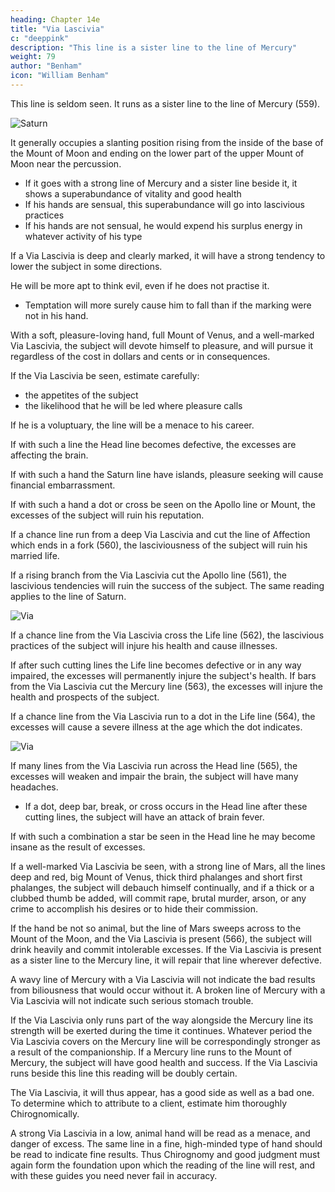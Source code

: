 ```yaml
---
heading: Chapter 14e
title: "Via Lascivia"
c: "deeppink"
description: "This line is a sister line to the line of Mercury"
weight: 79
author: "Benham"
icon: "William Benham"
---
```



This line is seldom seen. It runs as a sister line to the line of Mercury (559). 

![Saturn](/graphics/palm/559.png)


It generally occupies a slanting position rising from the inside of the base of the Mount of Moon and ending on the lower part of the upper Mount of Moon near the percussion. 


- If it goes with a strong line of Mercury and a sister line beside it, it shows a superabundance of vitality and good health
- If his hands are sensual, this superabundance will go into lascivious practices
- If his hands are not sensual, he would expend his surplus energy in whatever activity of his type

<!-- Because it occupies a slanting position, and does not rise to the top of the hand was another reason why the line was taken as indicating an operation in the lower world located at the base of the hand.  -->

If a Via Lascivia is deep and clearly marked, it will have a strong tendency to lower the subject in some directions. 

He will be more apt to think evil, even if he does not practise it.
- Temptation will more surely cause him to fall than if the marking were not in his hand. 

With a soft, pleasure-loving hand, full Mount of Venus, and a well-marked Via Lascivia, the subject will devote himself to pleasure, and will pursue it regardless of the cost in dollars and cents or in consequences. 

<!-- The Via Lascivia 710 No. 569. The Via Lascivia 711 No. 560.  -->

If the Via Lascivia be seen, estimate carefully:
- the appetites of the subject
- the likelihood that he will be led where pleasure calls

If he is a voluptuary, the line will be a menace to his career.

If with such a line the Head line becomes defective, the excesses are affecting the brain. 

If with such a hand the Saturn line have islands, pleasure seeking will cause financial embarrassment. 

If with such a hand a dot or cross be seen on the Apollo line or Mount, the excesses of the subject will ruin his reputation. 

If a chance line run from a deep Via Lascivia and cut the line of Affection which ends in a fork (560), the lasciviousness of the subject will ruin his married life. 

If a rising branch from the Via Lascivia cut the Apollo line (561), the lascivious tendencies will ruin the success of the subject. The same reading applies to the line of Saturn. 

![Via](/graphics/palm/561.png)

If a chance line from the Via Lascivia cross the Life line (562), the lascivious practices of the subject will injure his health and cause illnesses. 

If after such cutting lines the Life line becomes defective or in any way impaired, the excesses will permanently injure the subject's health. If bars from the Via Lascivia cut the Mercury line (563), the excesses will injure the health and prospects of the subject. 

If a chance line from the Via Lascivia run to a dot in the Life line (564), the excesses will cause a severe illness at the age which the dot indicates. 

![Via](/graphics/palm/564.png)

If many lines from the Via Lascivia run across the Head line (565), the excesses will weaken and impair the brain, the subject will have many headaches.
- If a dot, deep bar, break, or cross occurs in the Head line after these cutting lines, the subject will have an attack of brain fever. 

If with such a combination a star be seen in the Head line he may become insane as the result of excesses. 

If a well-marked Via Lascivia be seen, with a strong line of Mars, all the lines deep and red, big Mount of Venus, thick third phalanges and short first phalanges, the subject will debauch himself continually, and if a thick or a clubbed thumb be added, will commit rape, brutal murder, arson, or any crime to accomplish his desires or to hide their commission. 

If the hand be not so animal, but the line of Mars sweeps across to the Mount of the Moon, and the Via Lascivia is present (566), the subject will drink heavily and commit intolerable excesses. If the Via Lascivia is present as a sister line to the Mercury line, it will repair that line wherever defective. 

A wavy line of Mercury with a Via Lascivia will not indicate the bad results from biliousness that would occur without it. A broken line of Mercury with a Via Lascivia will not indicate such serious stomach trouble.

If the Via Lascivia only runs part of the way alongside the Mercury line its strength will be exerted during the time it continues. Whatever period the Via Lascivia covers on the Mercury line will be correspondingly stronger as a result of the companionship. If a Mercury line runs to the Mount of Mercury, the subject will have good health and success. If the Via Lascivia runs beside this line this reading will be doubly certain. 

The Via Lascivia, it will thus appear, has a good side as well as a bad one. To determine which to attribute to a client, estimate him thoroughly Chirognomically. 

A strong Via Lascivia in a low, animal hand will be read as a menace, and danger of excess. The same line in a fine, high-minded type of hand should be read to indicate fine results. Thus Chirognomy and good judgment must again form the foundation upon which the reading of the line will rest, and with these guides you need never fail in accuracy. 

<!-- The Via Lascivia 712 No. 561. The Via Lascivia 713 No. 562. The Via Lascivia 714 No. 563. The Via Lascivia 715 No. 564. The Via Lascivia 716 No. 565. The Via Lascivia 717 No. 566 -->